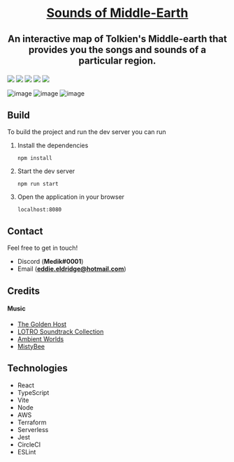 
<h1 align="center">
  <br>
  <a href="https://sounds-of-middle-earth.com/">Sounds of Middle-Earth</a>
</h1>

<h2 align="center">
  <p>An interactive map of Tolkien's Middle-earth that provides you the songs and sounds of a particular region.</p>
</h1>

![](https://img.shields.io/circleci/build/github/EddieEldridge/sounds-of-middle-earth?style=for-the-badge)
![](https://img.shields.io/github/commit-activity/w/EddieEldridge/sounds-of-middle-earth?style=for-the-badge)
![](https://img.shields.io/website?style=for-the-badge&url=https%3A%2F%2Fsounds-of-middle-earth.com)
![](https://img.shields.io/github/issues/EddieEldridge/sounds-of-middle-earth?style=for-the-badge)
![](https://img.shields.io/github/stars/EddieEldridge/sounds-of-middle-earth?style=for-the-badge)

![image](https://user-images.githubusercontent.com/22448079/212663542-8e65c83e-d12b-45b0-9c0b-4c7929e4ca1c.png)
![image](https://user-images.githubusercontent.com/22448079/225434857-316cb106-70b4-4851-b1b4-2cbc07d66a22.png)
![image](https://user-images.githubusercontent.com/22448079/225435149-a0aab723-0e12-47ae-be82-7b4b21148551.png)


## Build
To build the project and run the dev server you can run

1. Install the dependencies

    ```npm install```

2. Start the dev server


    ```npm run start```

3. Open the application in your browser


    ```localhost:8080```

 ## Contact
 Feel free to get in touch!
 - Discord (**Medik#0001**)
 - Email (**eddie.eldridge@hotmail.com**)

## Credits
#### Music
- [The Golden Host](https://www.youtube.com/user/suprbroadwaygrl)
- [LOTRO Soundtrack Collection](https://www.youtube.com/channel/UCjrlJLts89CTTqRD4B6vGxQ)
- [Ambient Worlds](https://www.youtube.com/c/AmbientWorlds)
- [MistyBee](https://mistybeee.com/)

## Technologies
- React
- TypeScript
- Vite
- Node
- AWS
- Terraform
- Serverless
- Jest
- CircleCI
- ESLint
